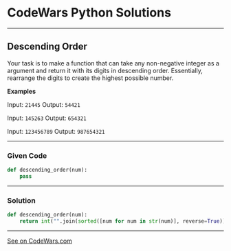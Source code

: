 # CodeWars Python Solutions

---

## Descending Order

Your task is to make a function that can take any non-negative integer as a argument and return it with its digits in descending order. Essentially, rearrange the digits to create the highest possible number.


**Examples**

Input: `21445` Output: `54421`

Input: `145263` Output: `654321`

Input: `123456789` Output: `987654321`


---

### Given Code


```python
def descending_order(num):
    pass
```

---

### Solution


```python
def descending_order(num):
    return int("".join(sorted([num for num in str(num)], reverse=True)))
```

---


[See on CodeWars.com](https://www.codewars.com/kata/5467e4d82edf8bbf40000155/)
